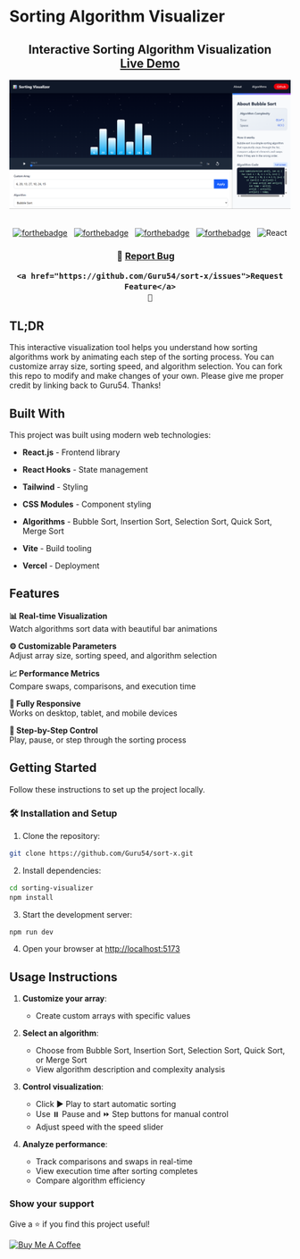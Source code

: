 # Sorting Algorithm Visualizer

<h2 align="center">
  Interactive Sorting Algorithm Visualization<br/>
  <a href="https://your-sorting-visualizer-url.com" target="_blank">Live Demo</a>
</h2>

<div align="center">
  <img alt="Demo" src="sorting-visualizer/public/demo.png" />
</div>

<br/>

<center>

[![forthebadge](https://forthebadge.com/images/badges/built-with-love.svg)](https://forthebadge.com) &nbsp;
[![forthebadge](https://forthebadge.com/images/badges/made-with-javascript.svg)](https://forthebadge.com) &nbsp;
[![forthebadge](https://forthebadge.com/images/badges/open-source.svg)](https://forthebadge.com) &nbsp;
[![forthebadge](https://forthebadge.com/images/badges/uses-git.svg)](https://forthebadge.com) &nbsp;
![React](https://img.shields.io/badge/react-%2320232a.svg?style=for-the-badge&logo=react&logoColor=%2361DAFB)

</center>

<h3 align="center">
    🔹
    <a href="https://github.com/your-username/sort-x/issues">Report Bug</a> &nbsp; &nbsp;
   
    <a href="https://github.com/Guru54/sort-x/issues">Request Feature</a>
    🔹
</h3>

## TL;DR

This interactive visualization tool helps you understand how sorting algorithms work by animating each step of the sorting process. You can customize array size, sorting speed, and algorithm selection.
You can fork this repo to modify and make changes of your own. Please give me proper credit by linking back to Guru54. Thanks!

## Built With

This project was built using modern web technologies:

- **React.js** - Frontend library
- **React Hooks** - State management
- **Tailwind** - Styling

- **CSS Modules** - Component styling
- **Algorithms** - Bubble Sort, Insertion Sort, Selection Sort, Quick Sort, Merge Sort
- **Vite** - Build tooling
- **Vercel** - Deployment

## Features

**📊 Real-time Visualization**  
Watch algorithms sort data with beautiful bar animations

**⚙️ Customizable Parameters**  
Adjust array size, sorting speed, and algorithm selection

**📈 Performance Metrics**  
Compare swaps, comparisons, and execution time

**📱 Fully Responsive**  
Works on desktop, tablet, and mobile devices

**🔁 Step-by-Step Control**  
Play, pause, or step through the sorting process

## Getting Started

Follow these instructions to set up the project locally.

### 🛠 Installation and Setup

1. Clone the repository:
```bash
git clone https://github.com/Guru54/sort-x.git
```

2. Install dependencies:
```bash
cd sorting-visualizer
npm install
```

3. Start the development server:
```bash
npm run dev
```

4. Open your browser at [http://localhost:5173](http://localhost:3000)

## Usage Instructions

1. **Customize your array**:
   - Create custom arrays with specific values

2. **Select an algorithm**:
   - Choose from Bubble Sort, Insertion Sort, Selection Sort, Quick Sort, or Merge Sort
   - View algorithm description and complexity analysis

3. **Control visualization**:
   - Click ▶️ Play to start automatic sorting
   - Use ⏸️ Pause and ⏩ Step buttons for manual control
   - Adjust speed with the speed slider

4. **Analyze performance**:
   - Track comparisons and swaps in real-time
   - View execution time after sorting completes
   - Compare algorithm efficiency

### Show your support

Give a ⭐ if you find this project useful!

<a href="buymeacoffee.com/guru54" target="_blank">
  <img src="https://cdn.buymeacoffee.com/buttons/v2/default-yellow.png" alt="Buy Me A Coffee" height="60px" width="217px">
</a>

